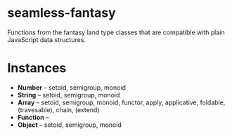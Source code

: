 # seamless-fantasy
Functions from the fantasy land type classes that are compatible with plain JavaScript data structures.

# Instances

* __Number__ – setoid, semigroup, monoid
* __String__ – setoid, semigroup, monoid
* __Array__ – setoid, semigroup, monoid, functor, apply, applicative, foldable, (travesable), chain, (extend)
* __Function__ –
* __Object__ – setoid, semigroup, monoid